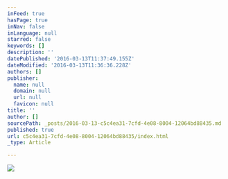 ```yaml
---
inFeed: true
hasPage: true
inNav: false
inLanguage: null
starred: false
keywords: []
description: ''
datePublished: '2016-03-13T11:37:49.155Z'
dateModified: '2016-03-13T11:36:36.228Z'
authors: []
publisher:
  name: null
  domain: null
  url: null
  favicon: null
title: ''
author: []
sourcePath: _posts/2016-03-13-c5c4ea31-7cfd-4e08-8004-12064bd88435.md
published: true
url: c5c4ea31-7cfd-4e08-8004-12064bd88435/index.html
_type: Article

---
```

![](https://the-grid-user-content.s3-us-west-2.amazonaws.com/242a6768-46f6-4759-8b77-c6a01702ed75.jpg)